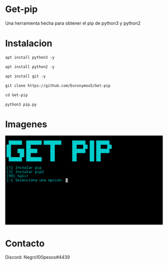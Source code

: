 # Get-pip
Una herramienta hecha para obtener el pip de python3 y python2
# Instalacion
```
apt install python3 -y
```
```
apt install python2 -y
```
```
apt install git -y
```
```
git clone https://github.com/Euronymou5/Get-pip
```
```
cd Get-pip
```
```
python3 pip.py
```
# Imagenes
![image.png](https://github.com/Euronymou5/Get-pip/raw/main/.imagenes/image.png)
# Contacto
Discord: Negro100pesos#4439
